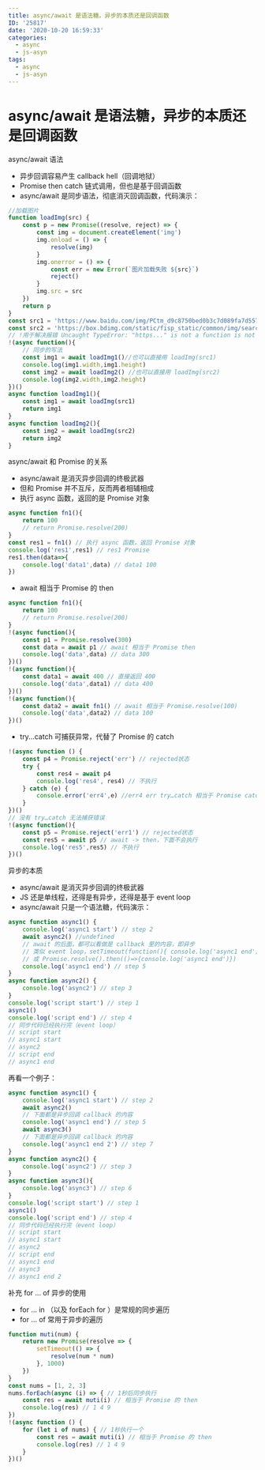 ```yaml
---
title: async/await 是语法糖，异步的本质还是回调函数
ID: '25817'
date: '2020-10-20 16:59:33'
categories:
  - async
  - js-asyn
tags:
  - async
  - js-asyn
---
```


# async/await 是语法糖，异步的本质还是回调函数

async/await 语法

- 异步回调容易产生 callback hell（回调地狱）
- Promise then catch 链式调用，但也是基于回调函数
- async/await 是同步语法，彻底消灭回调函数，代码演示：

``` js 
//加载图片
function loadImg(src) {
    const p = new Promise((resolve, reject) => {
        const img = document.createElement('img')
        img.onload = () => {
            resolve(img)
        }
        img.onerror = () => {
            const err = new Error(`图片加载失败 ${src}`)
            reject()
        }
        img.src = src
    })
    return p
}
const src1 = 'https://www.baidu.com/img/PCtm_d9c8750bed0b3c7d089fa7d55720d6cf.png'
const src2 = 'https://box.bdimg.com/static/fisp_static/common/img/searchbox/logo_news_276_88_1f9876a.png'
// !用于解决报错 Uncaught TypeError: "https..." is not a function is not a function
!(async function(){
    // 同步的写法
    const img1 = await loadImg1()//也可以直接用 loadImg(src1)
    console.log(img1.width,img1.height)
    const img2 = await loadImg2() //也可以直接用 loadImg(src2)
    console.log(img2.width,img2.height)
})()
async function loadImg1(){
    const img1 = await loadImg(src1)
    return img1
}
async function loadImg2(){
    const img2 = await loadImg(src2)
    return img2
}
```

async/await 和 Promise 的关系

- async/await 是消灭异步回调的终极武器
- 但和 Promise 并不互斥，反而两者相辅相成
- 执行 async 函数，返回的是 Promise 对象

``` js 
async function fn1(){
    return 100
    // return Promise.resolve(200)
}
const res1 = fn1() // 执行 async 函数，返回 Promise 对象
console.log('res1',res1) // res1 Promise
res1.then(data=>{
    console.log('data1',data) // data1 100
})
```

- await 相当于 Promise 的 then

``` js 
async function fn1(){
    return 100
    // return Promise.resolve(200)
}
!(async function(){
    const p1 = Promise.resolve(300)
    const data = await p1 // await 相当于 Promise then
    console.log('data',data) // data 300
})()
!(async function(){
    const data1 = await 400 // 直接返回 400
    console.log('data',data1) // data 400
})()
!(async function(){
    const data2 = await fn1() // await 相当于 Promise.resolve(100)
    console.log('data',data2) // data 100
})()
```

- try...catch 可捕获异常，代替了 Promise 的 catch

``` js 
!(async function () {
    const p4 = Promise.reject('err') // rejected状态
    try {
        const res4 = await p4
        console.log('res4', res4) // 不执行
    } catch (e) {
        console.error('err4',e) //err4 err try…catch 相当于 Promise catch
    }
})()
// 没有 try…catch 无法捕获错误
!(async function(){
    const p5 = Promise.reject('err1') // rejected状态
    const res5 = await p5 // await -> then，下面不会执行
    console.log('res5',res5) // 不执行
})()
```

异步的本质

- async/await 是消灭异步回调的终极武器
- JS 还是单线程，还得是有异步，还得是基于 event loop
- async/await 只是一个语法糖，代码演示：

``` js 
async function async1() {
    console.log('async1 start') // step 2
    await async2() //undefined
    // await 的后面，都可以看做是 callback 里的内容，即异步
    // 类似 event loop，setTimeout(function(){ console.log('async1 end')})
    // 或 Promise.resolve().then(()=>{console.log('async1 end')})
    console.log('async1 end') // step 5
}
async function async2() {
    console.log('async2') // step 3
}
console.log('script start') // step 1
async1()
console.log('script end') // step 4
// 同步代码已经执行完（event loop）
// script start
// async1 start
// async2
// script end
// async1 end
```

再看一个例子：

``` js 
async function async1() {
    console.log('async1 start') // step 2
    await async2()
    // 下面都是异步回调 callback 的内容
    console.log('async1 end') // step 5
    await async3()
    // 下面都是异步回调 callback 的内容
    console.log('async1 end 2') // step 7
}
async function async2() {
    console.log('async2') // step 3
}
async function async3(){
    console.log('async3') // step 6
}
console.log('script start') // step 1
async1()
console.log('script end') // step 4
// 同步代码已经执行完（event loop）
// script start
// async1 start
// async2
// script end
// async1 end
// async3
// async1 end 2
```

补充 for ... of 异步的使用

- for ... in （以及 forEach for ）是常规的同步遍历
- for ... of 常用于异步的遍历

``` js 
function muti(num) {
    return new Promise(resolve => {
        setTimeout(() => {
            resolve(num * num)
        }, 1000)
    })
}
const nums = [1, 2, 3]
nums.forEach(async (i) => { // 1秒后同步执行
    const res = await muti(i) // 相当于 Promise 的 then
    console.log(res) // 1 4 9
})
!(async function () {
    for (let i of nums) { // 1秒执行一个
        const res = await muti(i) // 相当于 Promise 的 then
        console.log(res) // 1 4 9
    }
})()
```
 
 
 
 
 
 
 
 
 
 
 
 
 
 
 
 
 
 
 
 
 
 
 
 
